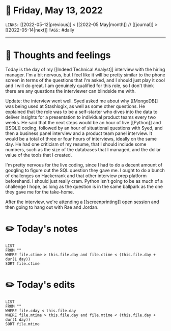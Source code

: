 # 📅 Friday, May 13, 2022
`LINKS:` [[2022-05-12|previous]] < [[2022-05 May|month]] // [[journal]] > [[2022-05-14|next]] 
`TAGS:` #daily

---
# 💭 Thoughts and feelings
Today is the day of my [[Indeed Technical Analyst]] interview with the hiring manager. I'm a bit nervous, but I feel like it will be pretty similar to the phone screen in terms of the questions that I'm asked, and I should just play it cool and I will do great. I am genuinely qualified for this role, so I don't think there are any questions the interviewer can blindside me with. 

Update: the interview went well. Syed asked me about why [[MongoDB]] was being used at Stashlogix, as well as some other questions. He explained that the role was to be a self-starter who dives into the data to deliver insights for a presentation to individual product teams every two weeks. He said that the next steps would be an hour of live [[Python]] and [[SQL]] coding, followed by an hour of situational questions with Syed, and then a business panel interview and a product team panel interview. It would be a total of three or four hours of interviews, ideally on the same day. He had one criticism of my resume, that I should include some numbers, such as the size of the databases that I managed, and the dollar value of the tools that I created. 

I'm pretty nervous for the live coding, since I had to do a decent amount of googling to figure out the SQL question they gave me. I ought to do a bunch of challenges on Hackerrank and that other interview prep platform beforehand. I should just really cram. Python isn't going to be as much of a challenge I hope, as long as the question is in the same ballpark as the one they gave me for the take-home. 

After the interview, we're attending a [[screenprinting]] open session and then going to hang out with Rae and Jordan. 

# ✏️ Today's notes
```dataview
LIST 
FROM ""
WHERE file.ctime > this.file.day and file.ctime < (this.file.day + dur(1 day))
SORT file.ctime
```
# ✏️ Today's edits
```dataview
LIST
FROM ""
WHERE file.cday < this.file.day
WHERE file.mtime > this.file.day and file.mtime < (this.file.day + dur(1 day))
SORT file.mtime
```